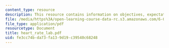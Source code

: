 ```yaml
---
content_type: resource
description: This resource contains information on objectives, expectations, and senser.
file: /media/https%3A/open-learning-course-data-rc.s3.amazonaws.com/6-071j-introduction-to-electronics-signals-and-measurement-spring-2006/fe3cc74bda73fa139d19c39540c68248_heart_rate_lab.pdf
file_type: application/pdf
resourcetype: Document
title: heart_rate_lab.pdf
uid: fe3cc74b-da73-fa13-9d19-c39540c68248
---
```

